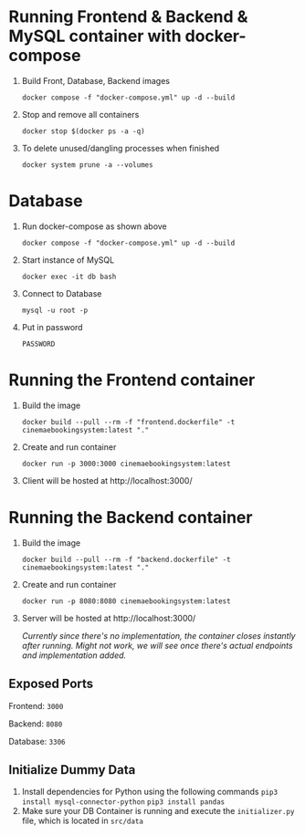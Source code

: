 # Running Frontend & Backend & MySQL container with docker-compose

1. Build Front, Database, Backend images

   ```docker compose -f "docker-compose.yml" up -d --build```

2. Stop and remove all containers

   ```docker stop $(docker ps -a -q)```

3. To delete unused/dangling processes when finished

     ```docker system prune -a --volumes```


# Database

1. Run docker-compose as shown above

   `docker compose -f "docker-compose.yml" up -d --build`

2. Start instance of MySQL

   `docker exec -it db bash`

3. Connect to Database

   `mysql -u root -p`

4. Put in password

   `PASSWORD`


# Running the Frontend container

1. Build the image

   ```docker build --pull --rm -f "frontend.dockerfile" -t cinemaebookingsystem:latest "."```

2. Create and run container

   ```docker run -p 3000:3000 cinemaebookingsystem:latest```

3. Client will be hosted at http://localhost:3000/

# Running the Backend container

1. Build the image

   ```docker build --pull --rm -f "backend.dockerfile" -t cinemaebookingsystem:latest "."```

2. Create and run container

   ```docker run -p 8080:8080 cinemaebookingsystem:latest```

3. Server will be hosted at http://localhost:3000/

   *Currently since there's no implementation, the container closes instantly after running. Might not work, we will see once there's actual endpoints and implementation added.*


## Exposed Ports

Frontend: `3000`

Backend: `8080`

Database: `3306`

## Initialize Dummy Data

1. Install dependencies for Python using the following commands
   ```pip3 install mysql-connector-python```
   ```pip3 install pandas```
2. Make sure your DB Container is running and execute the `initializer.py` file, which is located in `src/data`
